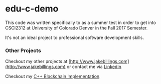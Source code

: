 edu-c-demo
==================

This code was written specifically to as a summer test in order to get into CSCI2312 at University of Colorado Denver in the Fall 2017 Semester.

It's not an ideal project to professional software development skills.


### Other Projects ###
Checkout my other projects at [http://www.jakebillings.com](http://www.jakebillings.com) or contact me via [LinkedIn](https://www.linkedin.com/in/jake-billings/).

Checkout my [C++ Blockchain Implementation](https://github.com/jake-billings/research-blockchain).